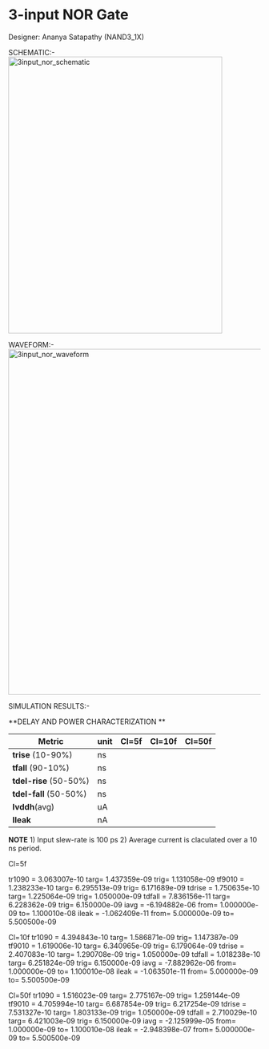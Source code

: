 # 3-input NOR Gate

Designer: Ananya Satapathy (NAND3_1X) 



SCHEMATIC:-<img width="427" height="553" alt="3input_nor_schematic" src="https://github.com/user-attachments/assets/eeb2f41e-0146-4b55-9e3a-13bb2fd12ffc" />

WAVEFORM:-<img width="1269" height="691" alt="3input_nor_waveform" src="https://github.com/user-attachments/assets/d77eccfa-4639-4ee5-8756-84b6039311a0" />









SIMULATION RESULTS:-


**DELAY AND POWER CHARACTERIZATION **

| Metric | unit | Cl=5f | Cl=10f | Cl=50f |
|--------|------|-------|--------|--------|
| **trise** (10-90%)| ns | | | |
| **tfall** (90-10%) | ns |  |  |  |
| **tdel-rise** (50-50%) | ns |  |  |  |
| **tdel-fall** (50-50%) | ns |  | |  |
| **Ivddh**(avg) | uA |  |  |  |
| **Ileak** | nA |  |  |  |

**NOTE** 1) Input slew-rate is 100 ps 2) Average current is claculated over a 10 ns period.


Cl=5f

tr1090              =  3.063007e-10 targ=  1.437359e-09 trig=  1.131058e-09
tf9010              =  1.238233e-10 targ=  6.295513e-09 trig=  6.171689e-09
tdrise              =  1.750635e-10 targ=  1.225064e-09 trig=  1.050000e-09
tdfall              =  7.836156e-11 targ=  6.228362e-09 trig=  6.150000e-09
iavg                =  -6.194882e-06 from=  1.000000e-09 to=  1.100010e-08
ileak               =  -1.062409e-11 from=  5.000000e-09 to=  5.500500e-09

Cl=10f
tr1090              =  4.394843e-10 targ=  1.586871e-09 trig=  1.147387e-09
tf9010              =  1.619006e-10 targ=  6.340965e-09 trig=  6.179064e-09
tdrise              =  2.407083e-10 targ=  1.290708e-09 trig=  1.050000e-09
tdfall              =  1.018238e-10 targ=  6.251824e-09 trig=  6.150000e-09
iavg                =  -7.882962e-06 from=  1.000000e-09 to=  1.100010e-08
ileak               =  -1.063501e-11 from=  5.000000e-09 to=  5.500500e-09

Cl=50f
tr1090              =  1.516023e-09 targ=  2.775167e-09 trig=  1.259144e-09
tf9010              =  4.705994e-10 targ=  6.687854e-09 trig=  6.217254e-09
tdrise              =  7.531327e-10 targ=  1.803133e-09 trig=  1.050000e-09
tdfall              =  2.710029e-10 targ=  6.421003e-09 trig=  6.150000e-09
iavg                =  -2.125999e-05 from=  1.000000e-09 to=  1.100010e-08
ileak               =  -2.948398e-07 from=  5.000000e-09 to=  5.500500e-09



